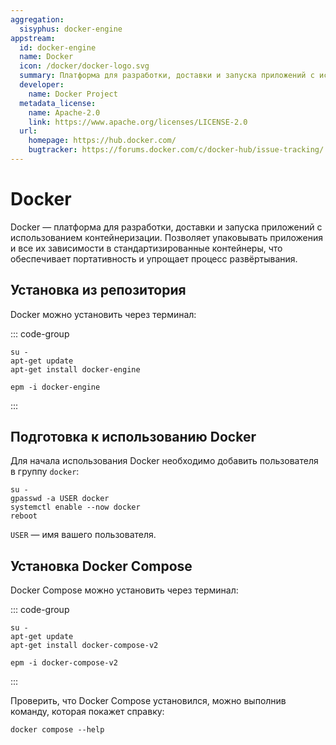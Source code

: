 ```yaml
---
aggregation:
  sisyphus: docker-engine
appstream:
  id: docker-engine
  name: Docker
  icon: /docker/docker-logo.svg
  summary: Платформа для разработки, доставки и запуска приложений с использованием контейнеризации.
  developer:
    name: Docker Project
  metadata_license:
    name: Apache-2.0
    link: https://www.apache.org/licenses/LICENSE-2.0
  url:
    homepage: https://hub.docker.com/
    bugtracker: https://forums.docker.com/c/docker-hub/issue-tracking/
---
```


# Docker

Docker — платформа для разработки, доставки и запуска приложений с использованием контейнеризации. Позволяет упаковывать приложения и все их зависимости в стандартизированные контейнеры, что обеспечивает портативность и упрощает процесс развёртывания.

## Установка из репозитория

Docker можно установить через терминал:

::: code-group

```shell[apt-get]
su -
apt-get update
apt-get install docker-engine
```

```shell[epm]
epm -i docker-engine
```

:::

## Подготовка к использованию Docker

Для начала использования Docker необходимо добавить пользователя в группу `docker`:

```shell
su -
gpasswd -a USER docker
systemctl enable --now docker
reboot
```

`USER` — имя вашего пользователя.

## Установка Docker Compose

Docker Compose можно установить через терминал:

::: code-group

```shell-vue[apt-get]
su -
apt-get update
apt-get install docker-compose-v2
```

```shell-vue[epm]
epm -i docker-compose-v2
```

:::

Проверить, что Docker Compose установился, можно выполнив команду, которая покажет справку:

```shell
docker compose --help
```
